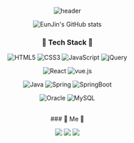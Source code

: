 <div align=center>
  
![header](https://capsule-render.vercel.app/api?type=Waving&color=F8BBD0&height=150&section=header&text=EunJin's%20GitHub&fontSize=45&&fontColor=000&animation=fadeIn)

![EunJin's GitHub stats](https://github-readme-stats.vercel.app/api?username=EunJinPark98&show_icons=true&theme=dracula)


### 💙 Tech Stack 💙

![HTML5](https://img.shields.io/badge/HTML5-E34F26.svg?&style=for-the-badge&logo=HTML5&logoColor=white) ![CSS3](https://img.shields.io/badge/CSS3-1572B6.svg?&style=for-the-badge&logo=CSS3&logoColor=white) ![JavaScript](https://img.shields.io/badge/JavaScript-F7DF1E.svg?&style=for-the-badge&logo=JavaScript&logoColor=white) ![jQuery](https://img.shields.io/badge/jquery-0769AD?style=for-the-badge&logo=jquery&logoColor=white)

![React](https://img.shields.io/badge/react-444444?style=for-the-badge&logo=react) ![vue.js](https://img.shields.io/badge/vue.js-4FC08D?style=for-the-badge&logo=vue.js&logoColor=white)

![Java](https://img.shields.io/badge/Java-007396.svg?&style=for-the-badge&logo=Java&logoColor=white) ![Spring](https://img.shields.io/badge/Spring-6DB33F.svg?&style=for-the-badge&logo=Spring&logoColor=white) ![SpringBoot](https://img.shields.io/badge/SpringBoot-6DB33F.svg?&style=for-the-badge&logo=SpringBoot&logoColor=white)

![Oracle](https://img.shields.io/badge/Oracle-F80000.svg?&style=for-the-badge&logo=Oracle&logoColor=white) ![MySQL](https://img.shields.io/badge/MySQL-4479A1.svg?&style=for-the-badge&logo=MySQL&logoColor=white)



<br>
### 💜 Me 💜

<a href="https://bagun-coding.tistory.com/" target="_blank"><img src="https://img.shields.io/badge/Tistory-FF5A4A?style=flat-square&logo=Tistory&logoColor=white"/></a>
<a href="https://blog.naver.com/obliviscor29/" target="_blank"><img src="https://img.shields.io/badge/Blog-03C75A?style=flat-square&logo=naver&logoColor=white"/></a>
<a href="mailto:obliviscor29@gmail.com"><img src="https://img.shields.io/badge/Gmail-d14836?style=flat-square&logo=Gmail&logoColor=white&link=obliviscor29@gmail.com"/></a>

</div>
